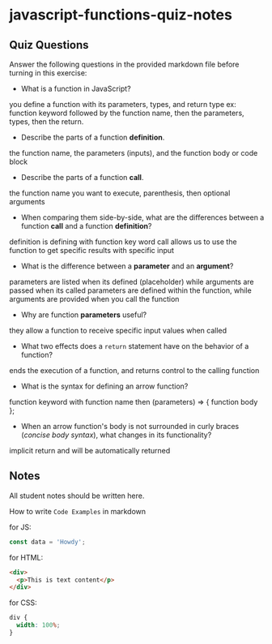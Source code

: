 # javascript-functions-quiz-notes

## Quiz Questions

Answer the following questions in the provided markdown file before turning in this exercise:

- What is a function in JavaScript?

you define a function with its parameters, types, and return type
ex: function keyword followed by the function name, then the parameters, types, then the return.

- Describe the parts of a function **definition**.

the function name, the parameters (inputs), and the function body or code block

- Describe the parts of a function **call**.

the function name you want to execute, parenthesis, then optional arguments

- When comparing them side-by-side, what are the differences between a function **call** and a function **definition**?

definition is defining with function key word
call allows us to use the function to get specific results with specific input

- What is the difference between a **parameter** and an **argument**?

parameters are listed when its defined (placeholder) while arguments are passed when its called
parameters are defined within the function, while arguments are provided when you call the function

- Why are function **parameters** useful?

they allow a function to receive specific input values when called

- What two effects does a `return` statement have on the behavior of a function?

ends the execution of a function, and returns control to the calling function

- What is the syntax for defining an arrow function?

function keyword with function name then (parameters) => { function body };

- When an arrow function's body is not surrounded in curly braces (_concise body syntax_), what changes in its functionality?

implicit return and will be automatically returned

## Notes

All student notes should be written here.

How to write `Code Examples` in markdown

for JS:

```javascript
const data = 'Howdy';
```

for HTML:

```html
<div>
  <p>This is text content</p>
</div>
```

for CSS:

```css
div {
  width: 100%;
}
```
